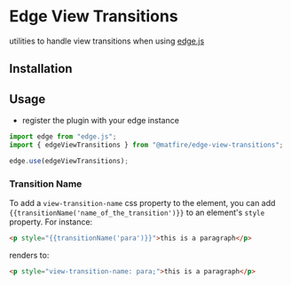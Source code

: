 # Edge View Transitions

utilities to handle view transitions when using [edge.js](https://edgejs.dev/)

## Installation

## Usage

- register the plugin with your edge instance

```js
import edge from "edge.js";
import { edgeViewTransitions } from "@matfire/edge-view-transitions";

edge.use(edgeViewTransitions);
```

### Transition Name

To add a `view-transition-name` css property to the element, you can add `{{transitionName('name_of_the_transition')}}` to an element's `style` property. For instance:

```html
<p style="{{transitionName('para')}}">this is a paragraph</p>
```

renders to:

```html
<p style="view-transition-name: para;">this is a paragraph</p>
```

